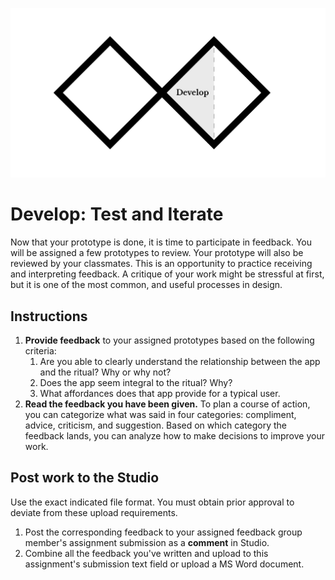 ![Double Diamond Develop Phase graphic](/assets/dd-process-develop-1200px@2x.png)

# Develop: Test and Iterate

Now that your prototype is done, it is time to participate in feedback. You will be assigned a few prototypes to review. Your prototype will also be reviewed by your classmates. This is an opportunity to practice receiving and interpreting feedback. A critique of your work might be stressful at first, but it is one of the most common, and useful processes in design.

## Instructions

1. **Provide feedback** to your assigned prototypes based on the following criteria:
   1. Are you able to clearly understand the relationship between the app and the ritual? Why or why not?
   2. Does the app seem integral to the ritual? Why?
   3. What affordances does that app provide for a typical user.
2. **Read the feedback you have been given.** To plan a course of action, you can categorize what was said in four categories: compliment, advice, criticism, and suggestion. Based on which category the feedback lands, you can analyze how to make decisions to improve your work.

## Post work to the Studio

Use the exact indicated file format. You must obtain prior approval to deviate from these upload requirements.

1. Post the corresponding feedback to your assigned feedback group member's assignment submission as a **comment** in Studio.
2. Combine all the feedback you've written and upload to this assignment's submission text field or upload a MS Word document.





